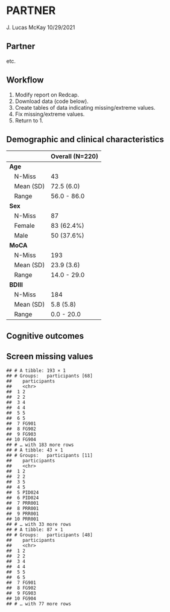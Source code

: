 PARTNER
================
J. Lucas McKay
10/29/2021

## Partner

etc.

## Workflow

1.  Modify report on Redcap.
2.  Download data (code below).
3.  Create tables of data indicating missing/extreme values.
4.  Fix missing/extreme values.
5.  Return to 1.

## Demographic and clinical characteristics

|              | Overall (N=220) |
|:-------------|:----------------|
| **Age**      |                 |
|    N-Miss    | 43              |
|    Mean (SD) | 72.5 (6.0)      |
|    Range     | 56.0 - 86.0     |
| **Sex**      |                 |
|    N-Miss    | 87              |
|    Female    | 83 (62.4%)      |
|    Male      | 50 (37.6%)      |
| **MoCA**     |                 |
|    N-Miss    | 193             |
|    Mean (SD) | 23.9 (3.6)      |
|    Range     | 14.0 - 29.0     |
| **BDIII**    |                 |
|    N-Miss    | 184             |
|    Mean (SD) | 5.8 (5.8)       |
|    Range     | 0.0 - 20.0      |

## Cognitive outcomes

## Screen missing values

    ## # A tibble: 193 × 1
    ## # Groups:   participants [68]
    ##    participants
    ##    <chr>       
    ##  1 2           
    ##  2 2           
    ##  3 4           
    ##  4 4           
    ##  5 5           
    ##  6 5           
    ##  7 FG901       
    ##  8 FG902       
    ##  9 FG903       
    ## 10 FG904       
    ## # … with 183 more rows
    ## # A tibble: 43 × 1
    ## # Groups:   participants [11]
    ##    participants
    ##    <chr>       
    ##  1 2           
    ##  2 2           
    ##  3 5           
    ##  4 5           
    ##  5 PID024      
    ##  6 PID024      
    ##  7 PRR001      
    ##  8 PRR001      
    ##  9 PRR001      
    ## 10 PRR001      
    ## # … with 33 more rows
    ## # A tibble: 87 × 1
    ## # Groups:   participants [48]
    ##    participants
    ##    <chr>       
    ##  1 2           
    ##  2 2           
    ##  3 4           
    ##  4 4           
    ##  5 5           
    ##  6 5           
    ##  7 FG901       
    ##  8 FG902       
    ##  9 FG903       
    ## 10 FG904       
    ## # … with 77 more rows
